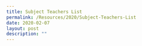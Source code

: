 ```yaml
---
title: Subject Teachers List
permalink: /Resources/2020/Subject-Teachers-List
date: 2020-02-07
layout: post
description: ""
---
```

